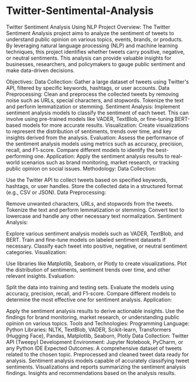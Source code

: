 # Twitter-Sentimental-Analysis
Twitter Sentiment Analysis Using NLP
Project Overview:
The Twitter Sentiment Analysis project aims to analyze the sentiment of tweets to understand public opinion on various topics, events, brands, or products. By leveraging natural language processing (NLP) and machine learning techniques, this project identifies whether tweets carry positive, negative, or neutral sentiments. This analysis can provide valuable insights for businesses, researchers, and policymakers to gauge public sentiment and make data-driven decisions.

Objectives:
Data Collection: Gather a large dataset of tweets using Twitter's API, filtered by specific keywords, hashtags, or user accounts.
Data Preprocessing: Clean and preprocess the collected tweets by removing noise such as URLs, special characters, and stopwords. Tokenize the text and perform lemmatization or stemming.
Sentiment Analysis: Implement sentiment analysis models to classify the sentiment of each tweet. This can involve using pre-trained models like VADER, TextBlob, or fine-tuning BERT-based models for more accurate results.
Visualization: Create visualizations to represent the distribution of sentiments, trends over time, and key insights derived from the analysis.
Evaluation: Assess the performance of the sentiment analysis models using metrics such as accuracy, precision, recall, and F1-score. Compare different models to identify the best-performing one.
Application: Apply the sentiment analysis results to real-world scenarios such as brand monitoring, market research, or tracking public opinion on social issues.
Methodology:
Data Collection:

Use the Twitter API to collect tweets based on specified keywords, hashtags, or user handles.
Store the collected data in a structured format (e.g., CSV or JSON).
Data Preprocessing:

Remove unwanted characters, URLs, and stopwords from the tweets.
Tokenize the text and perform lemmatization or stemming.
Convert text to lowercase and handle any other necessary text normalization.
Sentiment Analysis:

Explore various sentiment analysis models such as VADER, TextBlob, and BERT.
Train and fine-tune models on labeled sentiment datasets if necessary.
Classify each tweet into positive, negative, or neutral sentiment categories.
Visualization:

Use libraries like Matplotlib, Seaborn, or Plotly to create visualizations.
Plot the distribution of sentiments, sentiment trends over time, and other relevant insights.
Evaluation:

Split the data into training and testing sets.
Evaluate the models using accuracy, precision, recall, and F1-score.
Compare different models to determine the most effective one for sentiment analysis.
Application:

Apply the sentiment analysis results to derive actionable insights.
Use the findings for brand monitoring, market research, or understanding public opinion on various topics.
Tools and Technologies:
Programming Language: Python
Libraries: NLTK, TextBlob, VADER, Scikit-learn, Transformers (Hugging Face), Pandas, Matplotlib, Seaborn, Plotly
Data Collection: Twitter API (Tweepy)
Development Environment: Jupyter Notebook, PyCharm, or any Python IDE
Expected Outcomes:
A comprehensive dataset of tweets related to the chosen topic.
Preprocessed and cleaned tweet data ready for analysis.
Sentiment analysis models capable of accurately classifying tweet sentiments.
Visualizations and reports summarizing the sentiment analysis findings.
Insights and recommendations based on the analysis results.
